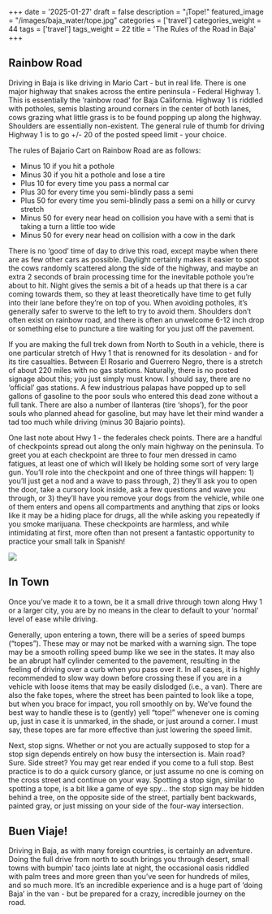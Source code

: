 +++
date = '2025-01-27'
draft = false
description = "¡Tope!"
featured_image = "/images/baja_water/tope.jpg"
categories = ['travel']
categories_weight = 44
tags = ['travel']
tags_weight = 22
title = 'The Rules of the Road in Baja'
+++

## Rainbow Road
Driving in Baja is like driving in Mario Cart - but in real life. There is one major highway that snakes across the entire peninsula - Federal Highway 1. This is essentially the ‘rainbow road’ for Baja California. Highway 1 is riddled with potholes, semis blasting around corners in the center of both lanes, cows grazing what little grass is to be found popping up along the highway. Shoulders are essentially non-existent. The general rule of thumb for driving Highway 1 is to go +/- 20 of the posted speed limit - your choice. 

The rules of Bajario Cart on Rainbow Road are as follows:
* Minus 10 if you hit a pothole
* Minus 30 if you hit a pothole and lose a tire
* Plus 10 for every time you pass a normal car
* Plus 30 for every time you semi-blindly pass a semi
* Plus 50 for every time you semi-blindly pass a semi on a hilly or curvy stretch
* Minus 50 for every near head on collision you have with a semi that is taking a turn a little too wide
* Minus 50 for every near head on collision with a cow in the dark

There is no ‘good’ time of day to drive this road, except maybe when there are as few other cars as possible. Daylight certainly makes it easier to spot the cows randomly scattered along the side of the highway, and maybe an extra 2 seconds of brain processing time for the inevitable pothole you’re about to hit. Night gives the semis a bit of a heads up that there is a car coming towards them, so they at least theoretically have time to get fully into their lane before they’re on top of you. When avoiding potholes, it’s generally safer to swerve to the left to try to avoid them. Shoulders don’t often exist on rainbow road, and there is often an unwelcome 6-12 inch drop or something else to puncture a tire waiting for you just off the pavement. 

If you are making the full trek down from North to South in a vehicle, there is one particular stretch of Hwy 1 that is renowned for its desolation - and for its tire casualties. Between El Rosario and Guerrero Negro, there is a stretch of about 220 miles with no gas stations. Naturally, there is no posted signage about this; you just simply must know. I should say, there are no ‘official’ gas stations. A few industrious palapas have popped up to sell gallons of gasoline to the poor souls who entered this dead zone without a full tank. There are also a number of llanteras (tire ‘shops’), for the poor souls who planned ahead for gasoline, but may have let their mind wander a tad too much while driving (minus 30 Bajario points). 

One last note about Hwy 1 - the federales check points. There are a handful of checkpoints spread out along the only main highway on the peninsula. To greet you at each checkpoint are three to four men dressed in camo fatigues, at least one of which will likely be holding some sort of very large gun. You’ll role into the checkpoint and one of three things will happen: 1) you’ll just get a nod and a wave to pass through, 2) they’ll ask you to open the door, take a cursory look inside, ask a few questions and wave you through, or 3) they’ll have you remove your dogs from the vehicle, while one of them enters and opens all compartments and anything that zips or looks like it may be a hiding place for drugs, all the while asking you repeatedly if you smoke marijuana. These checkpoints are harmless, and while intimidating at first, more often than not present a fantastic opportunity to practice your small talk in Spanish! 


<img src="/blog/images/baja_water/road_sunset.jpg" class="br3 w-100" />


## In Town

Once you’ve made it to a town, be it a small drive through town along Hwy 1 or a larger city, you are by no means in the clear to default to your ‘normal’ level of ease while driving.

Generally, upon entering a town, there will be a series of speed bumps (“topes”). These may or may not be marked with a warning sign. The tope may be a smooth rolling speed bump like we see in the states. It may also be an abrupt half cylinder cemented to the pavement, resulting in the feeling of driving over a curb when you pass over it. In all cases, it is highly recommended to slow way down before crossing these if you are in a vehicle with loose items that may be easily dislodged (i.e., a van). There are also the fake topes, where the street has been painted to look like a tope, but when you brace for impact, you roll smoothly on by. We’ve found the best way to handle these is to (gently) yell “tope!” whenever one is coming up, just in case it is unmarked, in the shade, or just around a corner. I must say, these topes are far more effective than just lowering the speed limit. 

Next, stop signs. Whether or not you are actually supposed to stop for a stop sign depends entirely on how busy the intersection is. Main road? Sure. Side street? You may get rear ended if you come to a full stop. Best practice is to do a quick cursory glance, or just assume no one is coming on the cross street and continue on your way. Spotting a stop sign, similar to spotting a tope, is a bit like a game of eye spy... the stop sign may be hidden behind a tree, on the opposite side of the street, partially bent backwards, painted gray, or just missing on your side of the four-way intersection.

## Buen Viaje!
Driving in Baja, as with many foreign countries, is certainly an adventure. Doing the full drive from north to south brings you through desert, small towns with bumpin’ taco joints late at night, the occasional oasis riddled with palm trees and more green than you’ve seen for hundreds of miles, and so much more. It’s an incredible experience and is a huge part of ‘doing Baja’ in the van - but be prepared for a crazy, incredible journey on the road. 
